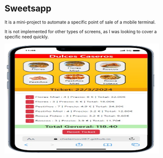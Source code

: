 # Sweetsapp

It is a mini-project to automate a specific point of sale of a mobile terminal. 

It is not implemented for other types of screens, as I was looking to cover a specific need quickly.

<!-- ![mockup](./docs/assets/img/movil.png) -->
<img src="./docs/assets/img/movil.png" width="556" height="360">

